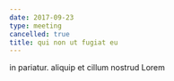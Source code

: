 ```yaml
---
date: 2017-09-23
type: meeting
cancelled: true
title: qui non ut fugiat eu
---
```

in pariatur. aliquip et cillum nostrud Lorem